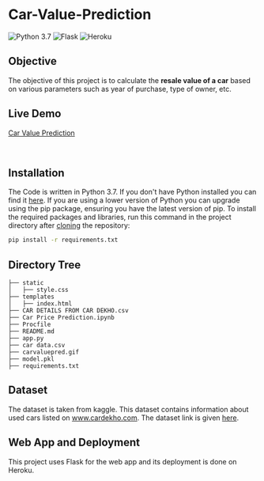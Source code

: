 # Car-Value-Prediction

![Python 3.7](https://img.shields.io/badge/Pyhton-3.7-blue) ![Flask](https://img.shields.io/badge/Flask-1.1-orange) ![Heroku](https://img.shields.io/badge/Heroku-Deployment-brightgreen)

## Objective

The objective of this project is to calculate the <strong>resale value of a car</strong> based on various parameters such as year of purchase, type of owner, etc.

## Live Demo

<a href="https://predict-car-value.herokuapp.com/">Car Value Prediction</a>

  <br>

## Installation
The Code is written in Python 3.7. If you don't have Python installed you can find it [here](https://www.python.org/downloads/). If you are using a lower version of Python you can upgrade using the pip package, ensuring you have the latest version of pip. To install the required packages and libraries, run this command in the project directory after [cloning](https://www.howtogeek.com/451360/how-to-clone-a-github-repository/) the repository:
```bash
pip install -r requirements.txt
```

## Directory Tree 
```
├── static 
│   ├── style.css
├── templates
│   ├── index.html
├── CAR DETAILS FROM CAR DEKHO.csv
├── Car Price Prediction.ipynb
├── Procfile
├── README.md
├── app.py
├── car data.csv
├── carvaluepred.gif
├── model.pkl
├── requirements.txt
```

## Dataset

The dataset is taken from kaggle. This dataset contains information about used cars listed on www.cardekho.com. The dataset link is given <a href="https://www.kaggle.com/nehalbirla/vehicle-dataset-from-cardekho">here</a>.


## Web App and Deployment

This project uses Flask for the web app and its deployment is done on Heroku.

